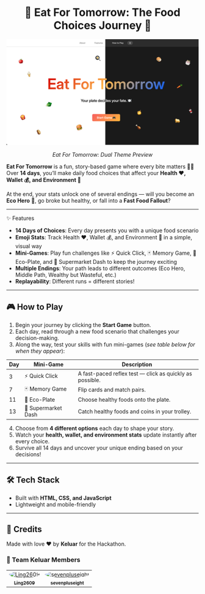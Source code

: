 <h1 align="center">🍎 Eat For Tomorrow: The Food Choices Journey 🍈</h1>

<p align="center">
  <img src="assets/images/light-dark-theme-comparison.png" alt="Hero Section Light & Dark" width="800"/>
</p>

<p align="center">
  <em>Eat For Tomorrow: Dual Theme Preview</em>
</p>

**Eat For Tomorrow** is a fun, story-based game where every bite matters 🍔🥗  
Over **14 days**, you’ll make daily food choices that affect your **Health ❤️, Wallet 💰, and Environment 🌳**

At the end, your stats unlock one of several endings — will you become an **Eco Hero** 🌳, go broke but healthy, or fall into a **Fast Food Fallout**?  

---

✨ Features  
- **14 Days of Choices**: Every day presents you with a unique food scenario  
- **Emoji Stats**: Track Health ❤️, Wallet 💰, and Environment 🌳 in a simple, visual way  
- **Mini-Games**: Play fun challenges like ⚡ Quick Click, 🃏 Memory Game, 🥗 Eco-Plate, and 🛒 Supermarket Dash to keep the journey exciting  
- **Multiple Endings**: Your path leads to different outcomes (Eco Hero, Middle Path, Wealthy but Wasteful, etc.)  
- **Replayability**: Different runs = different stories!  

---

## 🎮 How to Play  
1. Begin your journey by clicking the **Start Game** button.  
2. Each day, read through a new food scenario that challenges your decision-making.  
3. Along the way, test your skills with fun mini-games (*see table below for when they appear*):  

| Day | Mini-Game         | Description                                   |
|-----|-------------------|-----------------------------------------------|
| 3   | ⚡ Quick Click     | A fast-paced reflex test — click as quickly as possible. |
| 7   | 🃏 Memory Game     | Flip cards and match pairs. |
| 11   | 🥗 Eco-Plate       | Choose healthy foods onto the plate. |
| 13  | 🛒 Supermarket Dash| Catch healthy foods and coins in your trolley. |

4. Choose from **4 different options** each day to shape your story.  
5. Watch your **health, wallet, and environment stats** update instantly after every choice.  
6. Survive all 14 days and uncover your unique ending based on your decisions!  

---

## 🛠️ Tech Stack
- Built with **HTML, CSS, and JavaScript**
- Lightweight and mobile-friendly

---

## 💌 Credits  
Made with love ❤️ by **Keluar** for the Hackathon.  

### 👥 Team Keluar Members
<table>
  <tr>
    <td align="center">
      <a href="https://github.com/Ling2609">
        <img src="https://github.com/Ling2609.png?size=80" width="70" height="70" style="border-radius:50%;" alt="Ling2609"/><br>
        <sub><b>Ling2609</b></sub>
      </a>
    </td>
    <td align="center">
      <a href="https://github.com/sevenpluseight">
        <img src="https://github.com/sevenpluseight.png?size=80" width="70" height="70" style="border-radius:50%;" alt="sevenpluseight"/><br>
        <sub><b>sevenpluseight</b></sub>
      </a>
    </td>
  </tr>
</table>
